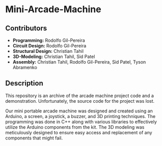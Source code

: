# Mini-Arcade-Machine

## Contributors
- **Programming:** Rodolfo Gil-Pereira
- **Circuit Design:** Rodolfo Gil-Pereira
- **Structural Design:** Christian Tahil
- **3D-Modeling:** Christian Tahil, Sid Patel 
- **Assembly:** Christian Tahil, Rodolfo Gil-Pereira, Sid Patel, Tyson Abramenko

## Description
This repository is an archive of the arcade machine project code and a demonstration. Unfortunately, the source code for the project was lost.

Our mini portable arcade machine was designed and created using an Arduino, a screen, a joystick, a buzzer, and 3D printing techniques. The programming was done in C++ along with various libraries to effectively utilize the Arduino components from the kit. The 3D modeling was meticulously designed to ensure easy access and replacement of any components that might fail.
